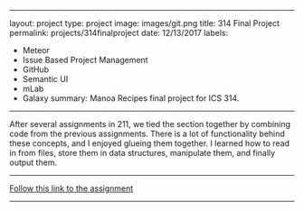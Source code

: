 
---
layout: project
type: project
image: images/git.png
title: 314 Final Project
permalink: projects/314finalproject
date: 12/13/2017
labels:
  - Meteor
  - Issue Based Project Management
  - GitHub
  - Semantic UI
  - mLab
  - Galaxy
summary: Manoa Recipes final project for ICS 314.
---

After several assignments in 211, we tied the section together by combining code from the previous assignments. There is a lot of functionality behind these concepts, and I enjoyed glueing them together. I learned how to read in from files, store them in data structures, manipulate them, and finally output them.   

<hr>

[Follow this link to the assignment](https://github.com/mserai/211-Assignment)

<hr>

